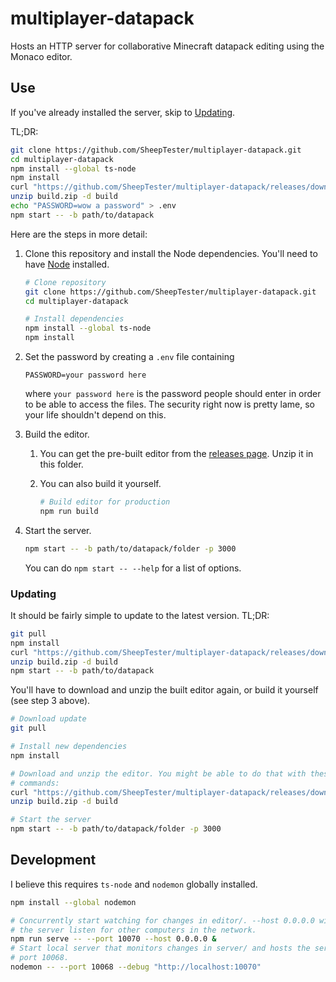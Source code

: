 # multiplayer-datapack

Hosts an HTTP server for collaborative Minecraft datapack editing using the
Monaco editor.

## Use

If you've already installed the server, skip to [Updating](#updating).

TL;DR:

```sh
git clone https://github.com/SheepTester/multiplayer-datapack.git
cd multiplayer-datapack
npm install --global ts-node
npm install
curl "https://github.com/SheepTester/multiplayer-datapack/releases/download/v1.0.1/build.zip" -L > build.zip
unzip build.zip -d build
echo "PASSWORD=wow a password" > .env
npm start -- -b path/to/datapack
```

Here are the steps in more detail:

1. Clone this repository and install the Node dependencies. You'll need to have
[Node](https://nodejs.org/) installed.

    ```sh
    # Clone repository
    git clone https://github.com/SheepTester/multiplayer-datapack.git
    cd multiplayer-datapack

    # Install dependencies
    npm install --global ts-node
    npm install
    ```

2. Set the password by creating a `.env` file containing

    ```
    PASSWORD=your password here
    ```

    where `your password here` is the password people should enter in order to
    be able to access the files. The security right now is pretty lame, so your
    life shouldn't depend on this.

3. Build the editor.

    1. You can get the pre-built editor from the [releases
    page](https://github.com/SheepTester/multiplayer-datapack/releases). Unzip
    it in this folder.

    2. You can also build it yourself.

        ```sh
        # Build editor for production
        npm run build
        ```

4. Start the server.

    ```sh
    npm start -- -b path/to/datapack/folder -p 3000
    ```

    You can do `npm start -- --help` for a list of options.

### Updating

It should be fairly simple to update to the latest version. TL;DR:

```sh
git pull
npm install
curl "https://github.com/SheepTester/multiplayer-datapack/releases/download/v1.0.1/build.zip" -L > build.zip
unzip build.zip -d build
npm start -- -b path/to/datapack
```

You'll have to download and unzip the built editor again, or build it yourself (see
step 3 above).

```sh
# Download update
git pull

# Install new dependencies
npm install

# Download and unzip the editor. You might be able to do that with these
# commands:
curl "https://github.com/SheepTester/multiplayer-datapack/releases/download/v1.0.1/build.zip" -L > build.zip
unzip build.zip -d build

# Start the server
npm start -- -b path/to/datapack/folder -p 3000
```

## Development

I believe this requires `ts-node` and `nodemon` globally installed.

```sh
npm install --global nodemon

# Concurrently start watching for changes in editor/. --host 0.0.0.0 will make
# the server listen for other computers in the network.
npm run serve -- --port 10070 --host 0.0.0.0 &
# Start local server that monitors changes in server/ and hosts the server on
# port 10068.
nodemon -- --port 10068 --debug "http://localhost:10070"
```
